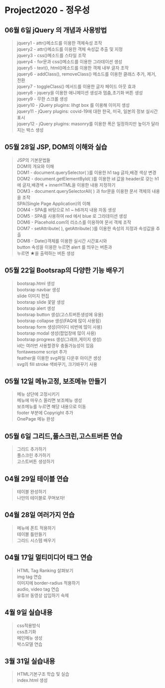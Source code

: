 # Project2020 - 정우성
## 06월 6일 jQuery 의 개념과 사용방법
> jquery1 - attr()메소드를 이용한 객체속성 조작<br>
jquery2 - attr()메소드를 이용한 객체 속성값 추출 및 지정<br>
jquery3 - css()메소드를 스타일 조작<br>
jquery4 - for문과 css()메소드를 이용한 그라데이션 생성<br>
jquery5 - text(), html()메소드를 이용한 객체 내부 글자 조작<br>
jquery6 - addClass(), removeClass() 메소드를 이용한 클래스 추가, 제거, 전환<br>
jquery7 - toggleClass() 메서드를 이용한 글자 페이드 아웃 효과<br>
jquery8 - jquery을 이용한 애니메이션 생성과 멈춤,초기화 버튼 생성<br>
jquery9 - 무한 스크롤 생성<br>
jquery10 - jQuery plugins: lihgt box 를 이용해 이미지 생성<br>
jquery11 - jQuery plugins: covid-19에 대한 한국, 미국, 일본의 정보 실시간 표시<br>
jquery12 - jQuery plugins: masonry를 이용한 폭은 일정하지만 높이가 달라지는 박스 생성<br>


## 05월 28일 JSP, DOM의 이해와 실습
> JSP의 기본문법들<br>
DOM의 개요와 이해<br>
DOM1 - document.querySelector( )를 이용한 h1 tag 글자,배경 색상 변경<br>
DOM2 - document.getElementById( )를 이용한 id 값을 header로 갖는 h1에 글자,배경색 + innerHTML을 이용한 내용 지정하기<br>
DOM3 - document.querySelectorAll( ) 과 for문을 이용한 문서 객체의 내용을 조작<br>
SPA(Single Page Application)의 이해<br>
DOM4 - SPA를 바탕으로 h1 ~ h6까지 내용 자동 생성<br>
DOM5 - SPA를 사용하여 red 에서 blue 로 그라데이션 생성<br>
DOM6 - Placehold.com의 리소스를 이용하여 문서 객체 조작<br>
DOM7 - setAttribute( ), getAttribute( )를 이용한 속성의 지정과 속성값을 추출<br>
DOM8 - Date()객체를 이용한 실시간 시간표시와<br>
button 속성을 이용한 누르면 alert 를 띄우는 버튼과<br>
누르면 ★을 출력하는 버튼 생성<br>


## 05월 22일 Bootsrap의 다양한 기능 배우기
>bootsrap.html 생성<br>
bootsrap navbar 생성<br>
slide 이미지 편집<br>
bootsrap slide 꽃말 생성 <br>
bootsrap alert 생성<br>
bootsrap button 생성(고스트버튼생성에 유용)<br>
bootsrap collapse 생성(FAQ에 많이 사용됨)<br>
bootsrap form 생성(아이디 비번에 많이 사용)<br>
bootsrap modal 생성(팝업창에 많이 사용)<br>
bootsrap progress 생성(그래프,게이지 생성)<br>
id는 여러번 사용할경우 충돌가능성이 있음<br>
fontawesome script 추가<br>
feather을 이용한 svg파일 다운후 아이콘 생성<br>
svg의 fill stroke 색바꾸기, 크기바꾸기 사용 

## 05월 12일 메뉴고정, 보조메뉴 만들기
>메뉴 상단에 고정시키기<br>
메뉴에 마우스 올리면 보조메뉴 생성<br>
보조메뉴를 누르면 해당 내용으로 이동<br>
footer 부분에 Copyright 추가<br>
OnePage 메뉴 완성

## 05월 6일 그리드,풀스크린,고스트버튼 연습
>그리드 추가하기<br>
풀스크린 추가하기<br>
고스트버튼 생성하기

## 04월 29일 테이블 연습
>테이블 완성하기<br>
나만의 테이블로 꾸며보자!

## 04월 28일 여러가지 연습
>메뉴에 폰트 적용하기<br>
테이블 틀만들기<br>
그리드 시스템 배우기

## 04월 17일 멀티미디어 태그 연습
> HTML Tag Ranking 살펴보기<br>
img tag 연습<br>
이미지에 border-radius 적용하기<br>
audio, video tag 연습<br>
유튜브 동영상 삽입하기 숙제

## 4월 9일 실습내용
> css적용방식 <br>
css초기화 <br>
메인메뉴 생성 <br>
박스모델 연습

## 3월 31일 실습내용
> HTML기본구조 학습 및 실습 <br>
index.html 생성

